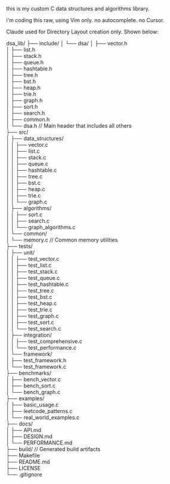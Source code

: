 



this is my custom C data structures and algorithms library. 

i'm coding this raw, using Vim only. no autocomplete. no Cursor. 

Claude used for Directory Layout creation only. Shown below: 

dsa_lib/
├── include/
│   └── dsa/
│       ├── vector.h  
│       ├── list.h  
│       ├── stack.h  
│       ├── queue.h  
│       ├── hashtable.h  
│       ├── tree.h  
│       ├── bst.h  
│       ├── heap.h  
│       ├── trie.h  
│       ├── graph.h  
│       ├── sort.h  
│       ├── search.h  
│       ├── common.h  
│       └── dsa.h          // Main header that includes all others  
├── src/  
│   ├── data_structures/  
│   │   ├── vector.c  
│   │   ├── list.c  
│   │   ├── stack.c  
│   │   ├── queue.c  
│   │   ├── hashtable.c  
│   │   ├── tree.c  
│   │   ├── bst.c  
│   │   ├── heap.c  
│   │   ├── trie.c  
│   │   └── graph.c  
│   ├── algorithms/  
│   │   ├── sort.c  
│   │   ├── search.c  
│   │   └── graph_algorithms.c  
│   └── common/  
│       └── memory.c       // Common memory utilities  
├── tests/  
│   ├── unit/  
│   │   ├── test_vector.c  
│   │   ├── test_list.c  
│   │   ├── test_stack.c  
│   │   ├── test_queue.c  
│   │   ├── test_hashtable.c  
│   │   ├── test_tree.c  
│   │   ├── test_bst.c  
│   │   ├── test_heap.c  
│   │   ├── test_trie.c  
│   │   ├── test_graph.c  
│   │   ├── test_sort.c  
│   │   └── test_search.c  
│   ├── integration/  
│   │   ├── test_comprehensive.c  
│   │   └── test_performance.c  
│   └── framework/  
│       ├── test_framework.h  
│       └── test_framework.c  
├── benchmarks/  
│   ├── bench_vector.c  
│   ├── bench_sort.c  
│   └── bench_graph.c  
├── examples/  
│   ├── basic_usage.c  
│   ├── leetcode_patterns.c  
│   └── real_world_examples.c  
├── docs/  
│   ├── API.md  
│   ├── DESIGN.md  
│   └── PERFORMANCE.md  
├── build/               // Generated build artifacts  
├── Makefile  
├── README.md  
├── LICENSE  
└── .gitignore  

